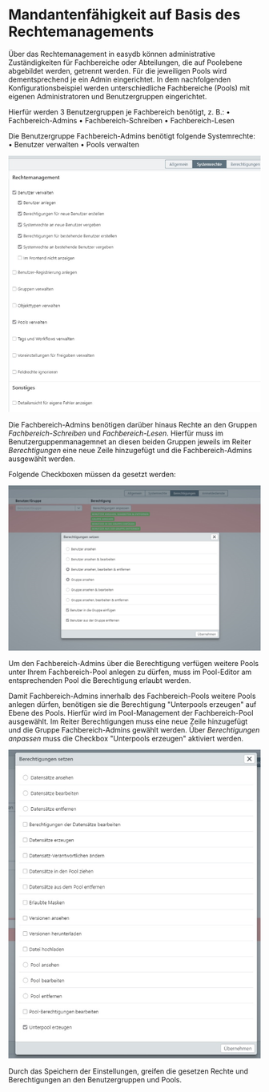 # Mandantenfähigkeit auf Basis des Rechtemanagements

Über das Rechtemanagement in easydb können administrative Zuständigkeiten für Fachbereiche oder Abteilungen, die auf Poolebene abgebildet werden, getrennt werden. Für die jeweiligen Pools wird dementsprechend je ein Admin eingerichtet. In dem nachfolgenden Konfigurationsbeispiel werden unterschiedliche Fachbereiche (Pools) mit eigenen Administratoren und Benutzergruppen eingerichtet. 

Hierfür werden 3 Benutzergruppen je Fachbereich benötigt, z. B.:
•	Fachbereich-Admins
•	Fachbereich-Schreiben
•	Fachbereich-Lesen

Die Benutzergruppe Fachbereich-Admins benötigt folgende Systemrechte:
•	Benutzer verwalten
•	Pools verwalten

![](/assets/admins_system.png)

Die Fachbereich-Admins benötigen darüber hinaus Rechte an den Gruppen *Fachbereich-Schreiben* und *Fachbereich-Lesen*. Hierfür muss im Benutzerguppenmanagemnet an diesen beiden Gruppen jeweils im Reiter *Berechtigungen* eine neue Zeile hinzugefügt und die Fachbereich-Admins ausgewählt werden.

Folgende Checkboxen müssen da gesetzt werden:

![](/assets/admin_berechtigung.png)

Um den Fachbereich-Admins über die Berechtigung verfügen weitere Pools unter Ihrem Fachbereich-Pool anlegen zu dürfen, muss im Pool-Editor am entsprechenden Pool die Berechtigung erlaubt werden.

Damit Fachbereich-Admins innerhalb des Fachbereich-Pools weitere Pools anlegen dürfen, benötigen sie die Berechtigung "Unterpools erzeugen" auf Ebene des Pools. Hierfür wird im Pool-Management der Fachbereich-Pool ausgewählt. Im Reiter Berechtigungen muss eine neue Zeile hinzugefügt und die Gruppe Fachbereich-Admins gewählt werden. Über *Berechtigungen anpassen* muss die Checkbox "Unterpools erzeugen" aktiviert werden.

![](/assets/admin_unterpool.png)

Durch das Speichern der Einstellungen, greifen die gesetzen Rechte und Berechtigungen an den Benutzergruppen und Pools.